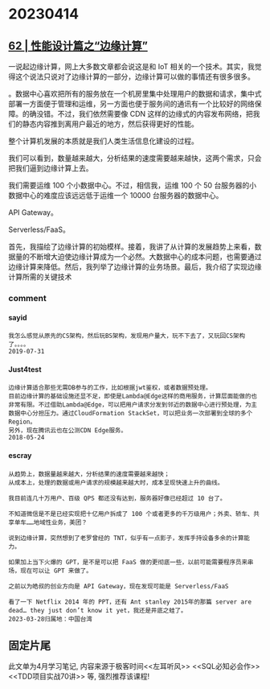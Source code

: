 # 20230414

## [62 | 性能设计篇之“边缘计算”](https://time.geekbang.org/column/article/7086)


一说起边缘计算，网上大多数文章都会说这是和 IoT 相关的一个技术。其实，我觉得这个说法只说对了边缘计算的一部分，边缘计算可以做的事情还有很多很多。

。数据中心喜欢把所有的服务放在一个机房里集中处理用户的数据和请求，集中式部署一方面便于管理和运维，另一方面也便于服务间的通讯有一个比较好的网络保障。的确没错。不过，我们依然需要像 CDN 这样的边缘式的内容发布网络，把我们的静态内容推到离用户最近的地方，然后获得更好的性能。

整个计算机发展的本质就是我们人类生活信息化建设的过程。

我们可以看到，数量越来越大，分析结果的速度需要越来越快，这两个需求，只会把我们逼到边缘计算上去。

我们需要运维 100 个小数据中心。不过，相信我，运维 100 个 50 台服务器的小数据中心的难度应该远远低于运维一个 10000 台服务器的数据中心。


API Gateway。

Serverless/FaaS。


首先，我描绘了边缘计算的初始模样。接着，我讲了从计算的发展趋势上来看，数据量的不断增大迫使边缘计算成为一个必然。大数据中心的成本问题，也需要通过边缘计算来降低。然后，我列举了边缘计算的业务场景。最后，我介绍了实现边缘计算所需的关键技术  

### comment

#### sayid

```
我怎么感觉从原先的CS架构，然后玩BS架构，发现用户量大，玩不下去了，又玩回CS架构了。。。。
2019-07-31
```

#### Just4test

```
边缘计算适合那些无需DB参与的工作，比如根据jwt鉴权，或者数据预处理。
目前边缘计算的基础设施还显不足，即使是Lambda@Edge这样的商用服务，计算层面能做的也非常有限。不过借助Lambda@Edge，可以把用户请求分发到邻近的数据中心进行预处理，为主数据中心分担压力。通过CloudFormation StackSet，可以把业务一次部署到全球的多个Region。
另外，现在腾讯云也在公测CDN Edge服务。
2018-05-24
```



#### escray

```
从趋势上，数据量越来越大，分析结果的速度需要越来越快；
从成本上，处理的数据或用户请求的规模越来越大时，成本呈现快速上升的曲线。

我目前连几十万用户、百级 QPS 都还没有达到，服务器好像已经超过 10 台了。

不知道微信是不是已经实现把十亿用户拆成了 100 个或者更多的千万级用户；外卖、轿车、共享单车……地域性业务，美团？

说到边缘计算，突然想到了老罗曾经的 TNT，似乎有一点影子，发挥手持设备多余的计算能力。

如果加上当下火爆的 GPT，是不是可以把 FaaS 做的更彻底一些，以前可能需要程序员来串场，现在可以让 GPT 来做了。

之前以为皓叔的创业方向是 API Gateway，现在发现可能是 Serverless/FaaS

看了一下 Netflix 2014 年的 PPT，还有 Ant stanley 2015年的那篇 server are dead… they just don’t know it yet，我还是井底之蛙了。
2023-03-28归属地：中国台湾
```

## 固定片尾

此文单为4月学习笔记, 内容来源于极客时间<<左耳听风>> <<SQL必知必会作>> <<TDD项目实战70讲>> 等, 强烈推荐该课程!